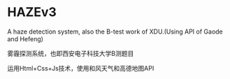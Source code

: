 # HAZEv3
A haze detection system, also the B-test work of XDU.(Using API of Gaode and Hefeng)

雾霾探测系统，也即西安电子科技大学B测题目

运用Html+Css+Js技术，使用和风天气和高德地图API

